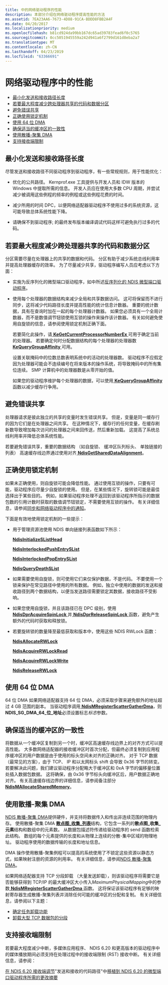 ```yaml
---
title: 中的网络驱动程序的性能
description: 本部分介绍在网络驱动程序提高性能的方法
ms.assetid: 7EA23AA6-7673-4D88-91CA-BDDD8FBB2A4F
ms.date: 04/20/2017
ms.localizationpriority: medium
ms.openlocfilehash: b81cd924da99bb167dc65ad39783fead6f0c5765
ms.sourcegitcommit: 0cc5051945559a242d941a6f2799d161d8eba2a7
ms.translationtype: MT
ms.contentlocale: zh-CN
ms.lasthandoff: 04/23/2019
ms.locfileid: "63366691"
---
```

# <a name="performance-in-network-drivers"></a>网络驱动程序中的性能


-   [最小化发送和接收路径长度](#minimizing-send-and-receive-path-length)
-   [若要最大程度减少跨处理器共享的代码和数据分区](#partitioning-data-and-code-to-minimize-sharing-across-processors)
-   [避免错误共享](#avoiding-false-sharing)
-   [正确使用锁定机制](#using-locking-mechanisms-properly)
-   [使用 64 位 DMA](#using-64-bit-dma)
-   [确保适当的缓冲区的一致性](#ensuring-proper-buffer-alignment)
-   [使用散播-聚集 DMA](#using-scatter-gather-dma)
-   [支持接收端限制](#supporting-receive-side-throttle)

## <a name="minimizing-send-and-receive-path-length"></a>最小化发送和接收路径长度


尽管发送和接收路径不同驱动程序到驱动程序，有一些常规规则，用于性能优化：

-   优化的公共路径。 Kernprof.exe 工具提供与开发人员和 IDW 版本的 Windows 中提取所需的信息。 开发人员应在使用大多数 CPU 周期，并尝试减少被调用这些例程的频率的例程或这些例程花费的时间。

-   减少所用的时间 DPC，以便网络适配器驱动程序不使用过多的系统资源，这可能导致总体系统性能下降。

-   请确保不到驱动程序; 的最终发布版本编译调试代码这样可避免执行过多的代码。

## <a name="partitioning-data-and-code-to-minimize-sharing-across-processors"></a>若要最大程度减少跨处理器共享的代码和数据分区


分区需要尽量在处理器上的共享的数据和代码。 分区有助于减少系统总线利用率并提高处理器缓存的效率。 为了尽量减少共享，驱动程序编写人员应考虑以下方面：

-   实施为反序列化的微型端口驱动程序，如中所述[反序列化的 NDIS 微型端口驱动程序](deserialized-ndis-miniport-drivers.md)。

-   使用每个处理器的数据结构来减少全局和共享数据访问。 这可将保留而不进行同步，这将减少代码路径长度并提高性能的统计信息计数器。 重要的统计数据，具有在查询时加在一起的每个处理器计数器。 如果您必须具有一个全局计数器，而不是数值调节钮锁使用互锁的操作来操作该计数器。 有关如何避免使用自旋锁的信息，请参阅使用锁定机制正确下面。

    若要简化此操作，请[ **KeGetCurrentProcessorNumberEx** ](https://msdn.microsoft.com/library/windows/hardware/ff552076)可用于确定当前的处理器。 若要确定何时分配数据结构的每个处理器的处理器数[ **KeQueryGroupAffinity** ](https://msdn.microsoft.com/library/windows/hardware/ff553007)可用。

    设置关联掩码中的位数总数表明系统中的活动的处理器数。 驱动程序不应假定因为处理器可能会不连续编号在将来版本的操作系统，将导致掩码中的所有集位连续。 SMP 计算机中的处理器数是从零开始的值。

    如果您的驱动程序维护每个处理器的数据，可以使用[ **KeQueryGroupAffinity** ](https://msdn.microsoft.com/library/windows/hardware/ff553007)函数以减少缓存行争用。

## <a name="avoiding-false-sharing"></a>避免错误共享


处理器请求是彼此独立的共享的变量时发生错误共享。 但是，变量是同一缓存行的因为它们是在处理器之间共享。 在这种情况下，缓存行的任何变量，在缓存刷新数导致增加每次访问的处理器之间来回传送，然后重新加载。 这提高了系统总线利用率并降低总体系统性能。

若要避免错误共享，重要的数据结构 （如自旋锁、 缓冲区队列标头、 单独链接的列表） 高速缓存线边界通过使用对齐[ **NdisGetSharedDataAlignment**](https://msdn.microsoft.com/library/windows/hardware/ff562671)。

## <a name="using-locking-mechanisms-properly"></a>正确使用锁定机制


如果未正确使用，则自旋锁可能会降低性能。 通过使用互锁的操作，只要有可能，驱动程序应尽量少自旋锁的使用。 但是，在某些情况下，旋转锁可能是最佳选择出于某些目的。 例如，如果驱动程序处理不返回到该驱动程序所指示的数据包数的引用计数时获取的数值调节钮锁定，不需要使用互锁的操作。 有关详细信息，请参阅[同步和网络驱动程序中的通知](synchronization-and-notification-in-network-drivers.md)。

下面是有效地使用锁定机制的一些提示：

-   用于管理资源池使用 NDIS 单向链接列表函数如下所示：

    [**NdisInitializeSListHead**](https://msdn.microsoft.com/library/windows/hardware/ff562739)

    [**NdisInterlockedPushEntrySList**](https://msdn.microsoft.com/library/windows/hardware/ff562764)

    [**NdisInterlockedPopEntrySList**](https://msdn.microsoft.com/library/windows/hardware/ff562760)

    [**NdisQueryDepthSList**](https://msdn.microsoft.com/library/windows/hardware/ff563753)

-   如果需要使用自旋锁，则可使用它们来仅保护数据，不是代码。 不要使用一个锁来保护在常见路径中使用的所有数据。 例如，独立中使用的数据的发送和接收路径到两个数据结构，以便当发送路径需要锁定其数据，接收路径不受影响。

-   如果您使用自旋锁，并且该路径已在 DPC 级别，使用[ **NdisDprAcquireSpinLock** ](https://msdn.microsoft.com/library/windows/hardware/ff561749)并[ **NdisDprReleaseSpinLock** ](https://msdn.microsoft.com/library/windows/hardware/ff561753)函数，避免产生额外的代码时获取和释放锁。

-   若要旋转锁的数量降至最低获取和版本中，使用这些 NDIS RWLock 函数：

    [**NdisAllocateRWLock**](https://msdn.microsoft.com/library/windows/hardware/ff561615)

    [**NdisAcquireRWLockRead**](https://msdn.microsoft.com/library/windows/hardware/ff560697)

    [**NdisAcquireRWLockWrite**](https://msdn.microsoft.com/library/windows/hardware/ff560698)

    [**NdisReleaseRWLock**](https://msdn.microsoft.com/library/windows/hardware/ff564523)

## <a name="using-64-bit-dma"></a>使用 64 位 DMA


64 位 DMA 如果网络适配器支持 64 位 DMA，必须采取步骤来避免额外的地址超过 4 GB 范围的副本。 当驱动程序调用[ **NdisMRegisterScatterGatherDma**](https://msdn.microsoft.com/library/windows/hardware/ff563659)，则**NDIS\_SG\_DMA\_64\_位\_地址**必须设置标志*标志*参数。

## <a name="ensuring-proper-buffer-alignment"></a>确保适当的缓冲区的一致性


将数据从一个缓冲区复制到另一个时，缓冲区高速缓存线边界上的对齐方式可以提高性能。 大多数网络适配器的接收缓冲区时首次分配，但最终必须复制到应用程序缓冲区的用户数据是由于使用的标头空间未对齐的正确对齐。 对于 TCP 数据 （最常见的方案），由于 TCP、 IP 和以太网标头 shift 会导致 0x36 字节的转变。 若要解决此问题，我们建议驱动程序分配略大于缓冲区和 0xA 字节的偏移量位置处插入数据包数据。 这将确保，由 0x36 字节标头向缓冲区后，用户数据正确地对齐。 有关高速缓存线边界的详细信息，请参阅备注部分[ **NdisMAllocateSharedMemory**](https://msdn.microsoft.com/library/windows/hardware/ff562782)。

## <a name="using-scatter-gather-dma"></a>使用散播-聚集 DMA


[NDIS 散播-聚集 DMA](ndis-scatter-gather-dma.md)提供硬件，并支持将数据传入和传出非连续范围的物理内存。 使用散播-聚集 DMA [**散点图\_收集\_列表**](https://msdn.microsoft.com/library/windows/hardware/ff563664)结构，它包含一系列的**散点图\_收集\_元素**结构和数组中的元素数。 从数据包描述符传递给驱动程序的 send 函数检索此结构。 数组的每个元素提供的长度和从物理上连续的分散-集中区域的物理地址。 驱动程序使用的数据传输的长度和地址信息。

DMA 操作使用散播-聚集例程可以提高的系统使用了不锁定这些资源以静态方式，如果映射注册的资源的利用率。 有关详细信息，请参阅[NDIS 散播-聚集 DMA](ndis-scatter-gather-dma.md)。

如果网络适配器支持 TCP 分段卸载 （大量发送卸载），则该驱动程序将需要它是否能够获得到 TCP/IP 的最大缓冲区大小传入*MaximumPhysicalMapping*中的参数[ **NdisMRegisterScatterGatherDma** ](https://msdn.microsoft.com/library/windows/hardware/ff563659)函数。 这将保证该驱动程序有足够的映射寄存器生成散播-聚集列表并消除任何可能的缓冲区的分配和复制。 有关详细信息，请参阅以下主题：

- [确定任务卸载功能](determining-task-offload-capabilities.md)
- [卸载大型 TCP 数据包的分段](offloading-the-segmentation-of-large-tcp-packets.md)

## <a name="supporting-receive-side-throttle"></a>支持接收端限制


若要最大程度减少中断，多媒体应用程序、 NDIS 6.20 和更高版本的驱动程序中的媒体播放期间必须支持在处理过程中的接收端限制 (RST) 接收中断。 有关详细信息，请参阅：

[在 NDIS 6.20 接收端调节](receive-side-throttle-in-ndis-6-20.md)"发送和接收的代码路径"中[移植到 NDIS 6.20 的微型端口驱动程序所需的更改摘要](summary-of-changes-required-to-port-a-miniport-driver-to-ndis-6-20.md)
 

 





